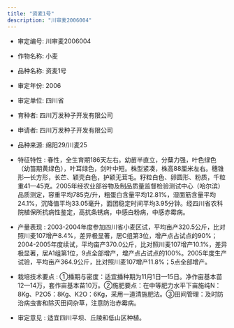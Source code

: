 ```yaml
---
title: "资麦1号"
description: "川审麦2006004"
---
```

* 审定编号:  川审麦2006004

*  作物名称:  小麦

*  品种名称:  资麦1号

*  审定年份:  2006

*  审定单位:  四川省

* 育种者:  四川万发种子开发有限公司

*  申请者:  四川万发种子开发有限公司

*  品种来源:  绵阳29/川麦25

*  特征特性 : 
春性，全生育期186天左右。幼苗半直立，分蘖力强，叶色绿色（幼苗期黄绿色），叶耳绿色，剑叶中短。株型紧凑，株高88厘米左右。穗锥形—长方形，长芒、颖壳白色，护颖无茸毛。籽粒白色、卵圆形、粉质，千粒重41—45克。2005年经农业部谷物及制品质量监督检验测试中心（哈尔滨）品质测定，容重平均785克/升，粗蛋白含量平均12.81%，湿面筋含量平均24.1%，沉降值平均33.05毫升，面团稳定时间平均3.95分钟。经四川省农科院植保所抗病性鉴定，高抗条锈病，中感白粉病，中感赤霉病。
 
*  产量表现 : 
2003-2004年度参加四川省小麦区试，平均亩产320.5公斤，比对照川麦107增产8.4%，差异极显著，居C组第3位，增产点占试点的90%；2004-2005年度续试，平均亩产370.0公斤，比对照川麦107增产10.1%，差异极显著，居A1组第1位，9点全部增产，增产点占试点的100%。2005年度生产试验，平均亩产364.9公斤，比对照川麦107增产11.8%；5点全部增产。

*  栽培技术要点 : 
①播期与密度：适宜播种期为11月1日—15日。净作亩基本苗12—14万，套作亩基本苗10万。②施肥要点：在中等肥力水平下亩施纯N：8Kg、P2O5：8Kg、K2O：6Kg，采用一道清施肥法。③田间管理：及时防治病虫害和除灭田间杂草，注意防治赤霉病。

*  审定意见 : 
适宜四川平坝、丘陵和低山区种植。
